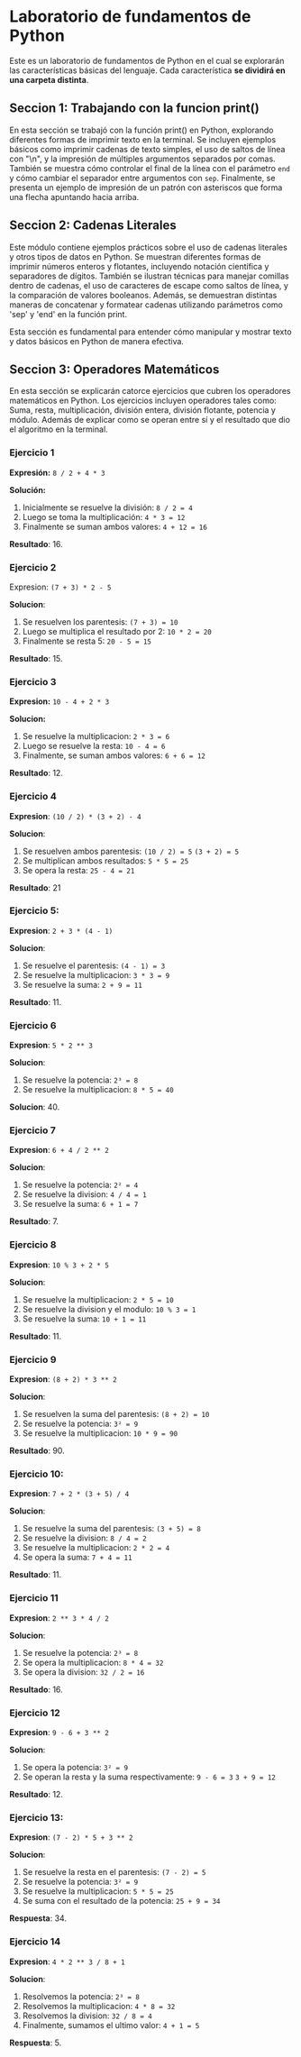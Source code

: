 # Laboratorio de fundamentos de Python

Este es un laboratorio de fundamentos de Python en el cual se explorarán las características básicas del lenguaje. Cada característica **se dividirá en una carpeta distinta**.

## Seccion 1: Trabajando con la funcion print()

En esta sección se trabajó con la función print() en Python, explorando diferentes formas de imprimir texto en la terminal. Se incluyen ejemplos básicos como imprimir cadenas de texto simples, el uso de saltos de línea con "\n", y la impresión de múltiples argumentos separados por comas. También se muestra cómo controlar el final de la línea con el parámetro `end` y cómo cambiar el separador entre argumentos con `sep`. Finalmente, se presenta un ejemplo de impresión de un patrón con asteriscos que forma una flecha apuntando hacia arriba.

## Seccion 2: Cadenas Literales

Este módulo contiene ejemplos prácticos sobre el uso de cadenas literales y otros tipos de datos en Python. Se muestran diferentes formas de imprimir números enteros y flotantes, incluyendo notación científica y separadores de dígitos. También se ilustran técnicas para manejar comillas dentro de cadenas, el uso de caracteres de escape como saltos de línea, y la comparación de valores booleanos. Además, se demuestran distintas maneras de concatenar y formatear cadenas utilizando parámetros como 'sep' y 'end' en la función print.

Esta sección es fundamental para entender cómo manipular y mostrar texto y datos básicos en Python de manera efectiva.

## Seccion 3: Operadores Matemáticos

En esta sección se explicarán catorce ejercicios que cubren los operadores matemáticos en Python. Los ejercicios incluyen operadores tales como: Suma, resta, multiplicación, división entera, división flotante, potencia y módulo. Además de explicar como se operan entre sí y el resultado que dio el algoritmo en la terminal.

### Ejercicio 1

**Expresión:**
`8 / 2 + 4 * 3`

**Solución:**

1. Inicialmente se resuelve la división:
   `8 / 2 = 4`
2. Luego se toma la multiplicación:
   `4 * 3 = 12`
3. Finalmente se suman ambos valores:
   `4 + 12 = 16`

**Resultado**: 16.

### Ejercicio 2

Expresion:
`(7 + 3) * 2 - 5`

**Solucion**:

1. Se resuelven los parentesis:
   `(7 + 3) = 10`
2. Luego se multiplica el resultado por 2:
   `10 * 2 = 20`
3. Finalmente se resta 5:
   `20 - 5 = 15`

**Resultado**: 15.

### Ejercicio 3

**Expresion:**
`10 - 4 + 2 * 3`

**Solucion:**

1. Se resuelve la multiplicacion:
   `2 * 3 = 6`
2. Luego se resuelve la resta:
   `10 - 4 = 6`
3. Finalmente, se suman ambos valores:
   `6 + 6 = 12`

**Resultado**: 12.

### Ejercicio 4

**Expresion**:
`(10 / 2) * (3 + 2) - 4`

**Solucion**:

1. Se resuelven ambos parentesis:
   `(10 / 2) = 5`
   `(3 + 2) = 5`
2. Se multiplican ambos resultados:
   `5 * 5 = 25`
3. Se opera la resta:
   `25 - 4 = 21`

**Resultado**: 21

### Ejercicio 5:

**Expresion**:
`2 + 3 * (4 - 1)`

**Solucion**:

1. Se resuelve el parentesis:
   `(4 - 1) = 3`
2. Se resuelve la multiplicacion:
   `3 * 3 = 9`
3. Se resuelve la suma:
   `2 + 9 = 11`

**Resultado**: 11.

### Ejercicio 6

**Expresion**:
`5 * 2 ** 3`

**Solucion**:

1. Se resuelve la potencia:
   `2³ = 8`
2. Se resuelve la multiplicacion:
   `8 * 5 = 40`

**Solucion**: 40.

### Ejercicio 7

**Expresion**:
`6 + 4 / 2 ** 2`

**Solucion**:

1. Se resuelve la potencia:
   `2² = 4`
2. Se resuelve la division:
   `4 / 4 = 1`
3. Se resuelve la suma:
   `6 + 1 = 7`

**Resultado**: 7.

### Ejercicio 8

**Expresion**:
`10 % 3 + 2 * 5`

**Solucion**:

1. Se resuelve la multiplicacion:
   `2 * 5 = 10`
2. Se resuelve la division y el modulo:
   `10 % 3 = 1`
3. Se resuelve la suma:
   `10 + 1 = 11`

**Resultado**: 11.

### Ejercicio 9

**Expresion**:
`(8 + 2) * 3 ** 2`

**Solucion**:

1. Se resuelven la suma del parentesis:
   `(8 + 2) = 10`
2. Se resuelve la potencia:
   `3² = 9`
3. Se resuelve la multiplicacion:
   `10 * 9 = 90`

**Resultado**: 90.

### Ejercicio 10:

**Expresion**:
`7 + 2 * (3 + 5) / 4`

**Solucion**:

1. Se resuelve la suma del parentesis:
   `(3 + 5) = 8`
2. Se resuelve la division:
   `8 / 4 = 2`
3. Se resuelve la multiplicacion:
   `2 * 2 = 4`
4. Se opera la suma:
   `7 + 4 = 11`

**Resultado**: 11.

### Ejercicio 11

**Expresion**:
`2 ** 3 * 4 / 2`

**Solucion**:

1. Se resuelve la potencia:
   `2³ = 8`
2. Se opera la multiplicacion:
   `8 * 4 = 32`
3. Se opera la division:
   `32 / 2 = 16`

**Resultado**: 16.

### Ejercicio 12

**Expresion**:
`9 - 6 + 3 ** 2`

**Solucion**:

1. Se opera la potencia:
   `3² = 9`
2. Se operan la resta y la suma respectivamente:
   `9 - 6 = 3`
   `3 + 9 = 12`

**Resultado**: 12.

### Ejercicio 13:

**Expresion**:
`(7 - 2) * 5 + 3 ** 2`

**Solucion**:

1. Se resuelve la resta en el parentesis:
   `(7 - 2) = 5`
2. Se resuelve la potencia:
   `3² = 9`
3. Se resuelve la multiplicacion:
   `5 * 5 = 25`
4. Se suma con el resultado de la potencia:
   `25 + 9 = 34`

**Respuesta**: 34.

### Ejercicio 14

**Expresion**:
`4 * 2 ** 3 / 8 + 1`

**Solucion**:

1. Resolvemos la potencia:
   `2³ = 8`
2. Resolvemos la multiplicacion:
   `4 * 8 = 32`
3. Resolvemos la division:
   `32 / 8 = 4`
4. Finalmente, sumamos el ultimo valor:
   `4 + 1 = 5`

**Respuesta**: 5.
